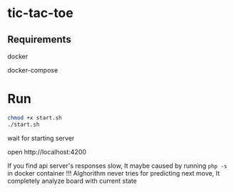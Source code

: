 # tic-tac-toe

## Requirements
docker

docker-compose

# Run
```bash
chmod +x start.sh
./start.sh
```
wait for starting server


open http://localhost:4200

If you find api server's responses slow, It maybe caused by running `php -s` in docker container !!!
Alghorithm never tries for predicting next move, It completely analyze board with current state
